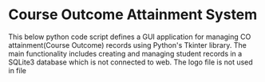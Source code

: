 # Course Outcome Attainment System
This below python code script defines a GUI application for managing CO attainment(Course Outcome) records using Python's Tkinter library. The main functionality includes creating and managing student records in a SQLite3 database which is not connected to web.
The logo file is not used in file
